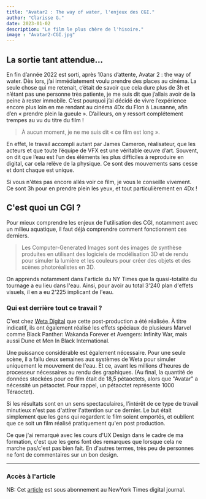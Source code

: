 ```yaml
---
title: "Avatar2 : The way of water, l'enjeux des CGI."
author: "Clarisse G."
date: 2023-01-02
description: "Le film le plus chère de l'hisoire."
image : "Avatar2-CGI.jpg"
---
```


## La sortie tant attendue...

En fin d’année 2022 est sorti, après 10ans d’attente, Avatar 2 : the way of water. Dès lors, j’ai immédiatement voulu prendre des places au cinéma. La seule chose qui me retenait, c’était de savoir que cela dure plus de 3h et n’étant pas une personne très patiente, je me suis dit que j’allais avoir de la peine à rester immobile. C’est pourquoi j’ai décidé de vivre l’expérience encore plus loin en me rendant au cinéma 4Dx du Flon à Lausanne, afin d’en « prendre plein la gueule ». D’ailleurs, on y ressort complétement trempes au vu du titre du film !

> À aucun moment, je ne me suis dit « ce film est long ».

En effet, le travail accompli autant par James Cameron, réalisateur, que les acteurs et que toute l’équipe de VFX est une véritable œuvre d’art. Souvent, on dit que l’eau est l’un des éléments les plus difficiles à reproduire en digital, car cela relève de la physique. Ce sont des mouvements sans cesse et dont chaque est unique. 

Si vous n'êtes pas encore allés voir ce film, je vous le conseille vivement. Ce sont 3h pour en prendre plein les yeux, et tout particulièrement en 4Dx !

## C'est quoi un CGI ?
Pour mieux comprendre les enjeux de l'utilisation des CGI, notamment avec un milieu aquatique, il faut déjà comprendre comment fonctionnent ces derniers.

> Les Computer-Generated Images sont des images de synthèse produites en utilisant des logiciels de modélisation 3D et de rendu pour simuler la lumière et les couleurs pour créer des objets et des scènes photoréalistes en 3D.

On apprends notamment dans l'article du NY Times que la quasi-totalité du tournage a eu lieu dans l'eau. Ainsi, pour avoir au total 3'240 plan d'effets visuels, il en a eu 2'225 implicant de l'eau.

### Qui est derrière tout ce travail ?

C'est chez [Weta Digital](https://www.wetafx.co.nz/) que cette post-production a été réalisée. À titre indicatif, ils ont également réalisé les effets spéciaux de plusieurs Marvel comme Black Panther: Wakanda Forever et Avengers: Infinity War, mais aussi Dune et Men In Black International. 

Une puissance considérable est également nécessaire. Pour une seule scène, il a fallu deux semaines aux systèmes de Weta pour simuler uniquement le mouvement de l'eau. Et ce, avant les millions d'heures de processeur nécessaires au rendu des graphiques. (Au final, la quantité de données stockées pour ce film était de 18,5 pétaoctets, alors que "Avatar" a nécessité un pétaoctet. Pour rappel, un pétaoctet représente 1000 Téraoctet).

Si les résultats sont en un sens spectaculaires, l'intérêt de ce type de travail minutieux n'est pas d'attirer l'attention sur ce dernier. Le but était simplement que les gens qui regardent le film soient emportés, et oublient que ce soit un film réalisé pratiquement qu'en post production. 

Ce que j'ai remarqué avec les cours d'UX Design dans le cadre de ma formation, c'est que les gens font des remarques que lorsque cela ne marche pas/c'est pas bien fait. En d'autres termes, très peu de personnes ne font de commentaires sur un bon design.

---
### Accès à l'article

NB: Cet [article](https://www.nytimes.com/2022/12/16/movies/avatar-2-fx-cgi.html) est sous abonnement au NewYork Times digital journal.


